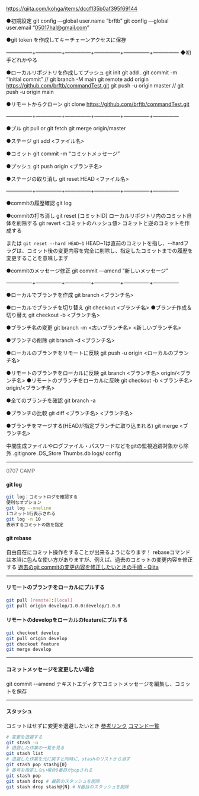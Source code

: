 https://qiita.com/kohga/items/dccf135b0af395f69144

●初期設定
git config —global user.name “brftb”
git config —global user.email “05017hal@gmail.com”

●git token を作成してキーチェーンアクセスに保存


—————+—————+—————+—————+—————+—————
◆初手どれかやる

●ローカルリポジトリを作成してプッシュ
git init
git add .
git commit -m “Initial commit”
// git branch -M main
git remote add origin https://github.com/brftb/commandTest.git
git push -u origin master
// git push -u origin main


●リモートからクローン
git clone https://github.com/brftb/commandTest.git

—————+—————+—————+—————+—————+—————

●プル
git pull
or
git fetch
git merge origin/master

●ステージ
git add <ファイル名>

●コミット
git commit -m  “コミットメッセージ”

●プッシュ
git push origin <ブランチ名>

●ステージの取り消し
git reset HEAD <ファイル名>

—————+—————+—————+—————+—————+—————

●commitの履歴確認
git log

●commitの打ち消し
git reset [コミットID]	ローカルリポジトリ内のコミット自体を削除する
git revert <コミットのハッシュ値>	コミットと逆のコミットを作成する

または
`git reset --hard HEAD~1`
HEAD~1は直前のコミットを指し、--hardフラグは、コミット後の変更内容を完全に削除し、指定したコミットまでの履歴を変更することを意味します

●commitのメッセージ修正
git commit —amend “新しいメッセージ”

—————+—————+—————+—————+—————+—————

●ローカルでブランチを作成
git branch <ブランチ名>

●ローカルでブランチを切り替え
git checkout <ブランチ名>
●ブランチ作成＆切り替え
git checkout -b <ブランチ名>

●ブランチ名の変更
git branch -m <古いブランチ名> <新しいブランチ名>

●ブランチの削除
git branch -d <ブランチ名>

●ローカルのブランチをリモートに反映
git push -u origin <ローカルのブランチ名>

●リモートのブランチをローカルに反映
git branch <ブランチ名> origin/<ブランチ名>
●リモートのブランチをローカルに反映
git checkout -b <ブランチ名> origin/<ブランチ名>

●全てのブランチを確認
git branch -a

●ブランチの比較
git diff <ブランチ名> <ブランチ名>

●ブランチをマージする(HEADが指定ブランチに取り込まれる)
git merge <ブランチ名>




中間生成ファイルやログファイル・パスワードなどをgitの監視追跡対象から除外
.gitignore
.DS_Store
Thumbs.db
logs/
config


***
<span style="color:dimgray; text-align:right;">0707 CAMP</span>
#### git log
```sh
git log：コミットログを確認する
便利なオプション
git log --oneline
1コミット1行表示される
git log -n 10
表示するコミットの数を指定
```
#### git rebase
自由自在にコミット操作をすることが出来るようになります！
rebaseコマンドは本当に色んな使い方がありますが、例えば、過去のコミットの変更内容を修正する
[過去のgit commitの変更内容を修正したいときの手順 - Qiita](https://qiita.com/kotomin_m/items/a1ab500cf238fc836625)


***
#### リモートのブランチをローカルにプルする
```sh
git pull [remote]:[local]
git pull origin develop/1.0.0:develop/1.0.0
```

#### リモートのdevelopをローカルのfeatureにプルする
```sh
git checkout develop
git pull origin develop
git checkout feature
git merge develop
```

***
#### コミットメッセージを変更したい場合
git commit --amend
テキストエディタでコミットメッセージを編集し、コミットを保存


***
#### スタッシュ
コミットはせずに変更を退避したいとき
[参考リンク](https://qiita.com/chihiro/items/f373873d5c2dfbd03250)
[コマンド一覧](https://qiita.com/akasakas/items/768c0b563b96f8a9be9d)
```sh
# 変更を退避する
git stash -u
# 退避した作業の一覧を見る
git stash list
# 退避した作業を元に戻すと同時に、stashのリストから消す
git stash pop stash@{0}
# 番号を指定しない場合0番目がpopされる
git stash pop
git stash drop # 最新のスタッシュを削除
git stash drop stash@{N} # N番目のスタッシュを削除
```
